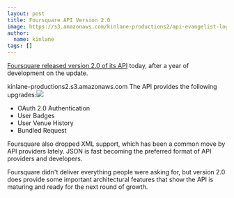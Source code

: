 ```yaml
---
layout: post
title: Foursquare API Version 2.0
image: https://s3.amazonaws.com/kinlane-productions2/api-evangelist-logos/api-evangelist-butterfly-vertical.png
author:
  name: kinlane
tags: []
---
```

[Foursquare released version 2.0 of its API](http://developer.foursquare.com/) today, after a year of development on the update.

kinlane-productions2.s3.amazonaws.com The API provides the following upgrades:[![](http://kinlane-productions.s3.amazonaws.com/foursquare_logo.png)](http://www.foursquare.com)

*   OAuth 2.0 Authentication
*   User Badges
*   User Venue History
*   Bundled Request

Foursquare also dropped XML support, which has been a common move by API providers lately. JSON is fast becoming the preferred format of API providers and developers.

Foursquare didn't deliver everything people were asking for, but version 2.0 does provide some important architectural features that show the API is maturing and ready for the next round of growth.